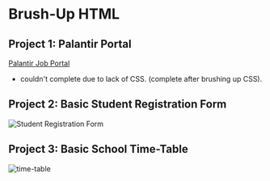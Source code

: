 # Brush-Up HTML

## Project 1: Palantir Portal

[Palantir Job Portal](https://jobs.lever.co/palantir/d5ee2dda-9865-4602-8e30-7a9250ea5c5b)

- couldn't complete due to lack of CSS. (complete after brushing up CSS).

## Project 2: Basic Student Registration Form

![Student Registration Form](https://github.com/krishmurarka/Brush-Up-HTML/assets/64781854/f863282b-1d5d-4c9b-83b4-62d422099f5c)

## Project 3: Basic School Time-Table

![time-table](https://github.com/krishmurarka/Brush-Up-HTML/assets/64781854/16084877-1e55-4459-b7cc-e656046bc663)
